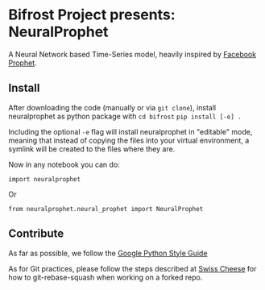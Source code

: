 # Bifrost Project presents: NeuralProphet
A Neural Network based Time-Series model, heavily inspired by [Facebook Prophet](https://github.com/facebook/prophet).

## Install
After downloading the code (manually or via `git clone`), install neuralprophet as python package with
`cd bifrost`
`pip install [-e] .`

Including the optional `-e` flag will install neuralprophet in "editable" mode, meaning that instead of copying the files into your virtual environment, a symlink will be created to the files where they are.

Now in any notebook you can do:

`import neuralprophet`

Or

`from neuralprophet.neural_prophet import NeuralProphet`


## Contribute
As far as possible, we follow the [Google Python Style Guide](http://google.github.io/styleguide/pyguide.html)

As for Git practices, please follow the steps described at [Swiss Cheese](https://github.com/ourownstory/swiss-cheese/blob/master/git_best_practices.md) for how to git-rebase-squash when working on a forked repo.
